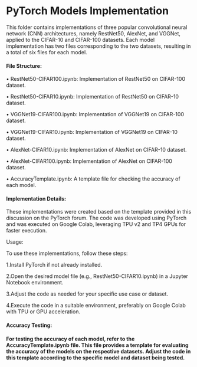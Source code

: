# PyTorch Models Implementation

This folder contains implementations of three popular convolutional neural network (CNN) architectures, namely RestNet50, AlexNet, and VGGNet, applied to the CIFAR-10 and CIFAR-100 datasets. Each model implementation has two files corresponding to the two datasets, resulting in a total of six files for each model.

<h4>File Structure:</h4>
• RestNet50-CIFAR100.ipynb: Implementation of RestNet50 on CIFAR-100 dataset.

• RestNet50-CIFAR10.ipynb: Implementation of RestNet50 on CIFAR-10 dataset.

• VGGNet19-CIFAR100.ipynb: Implementation of VGGNet19 on CIFAR-100 dataset.

• VGGNet19-CIFAR10.ipynb: Implementation of VGGNet19 on CIFAR-10 dataset.

• AlexNet-CIFAR10.ipynb: Implementation of AlexNet on CIFAR-10 dataset.

• AlexNet-CIFAR100.ipynb: Implementation of AlexNet on CIFAR-100 dataset.

• AccuracyTemplate.ipynb: A template file for checking the accuracy of each model.

<h4>Implementation Details:</h4>

These implementations were created based on the template provided in this discussion on the PyTorch forum. The code was developed using PyTorch and was executed on Google Colab, leveraging TPU v2 and TP4 GPUs for faster execution.

Usage:

To use these implementations, follow these steps:

1.Install PyTorch if not already installed.

2.Open the desired model file (e.g., RestNet50-CIFAR10.ipynb) in a Jupyter Notebook environment.

3.Adjust the code as needed for your specific use case or dataset.

4.Execute the code in a suitable environment, preferably on Google Colab with TPU or GPU acceleration.

<h4>Accuracy Testing:<h4>

For testing the accuracy of each model, refer to the AccuracyTemplate.ipynb file. This file provides a template for evaluating the accuracy of the models on the respective datasets. Adjust the code in this template according to the specific model and dataset being tested.